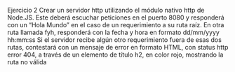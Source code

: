 Ejercicio 2
Crear un servidor http utilizando el módulo nativo http
de Node.JS. Este deberá escuchar peticiones en el
puerto 8080 y responderá con un “Hola Mundo” en el
caso de un requerimiento a su ruta raíz.
En otra ruta llamada fyh, responderá con la fecha y
hora en formato dd/mm/yyyy hh:mm:ss
Si el servidor recibe algún otro requerimiento fuera de
esas dos rutas, contestará con un mensaje de error en
formato HTML, con status http error 404, a través de
un elemento de título h2, en color rojo, mostrando la
ruta
no válida